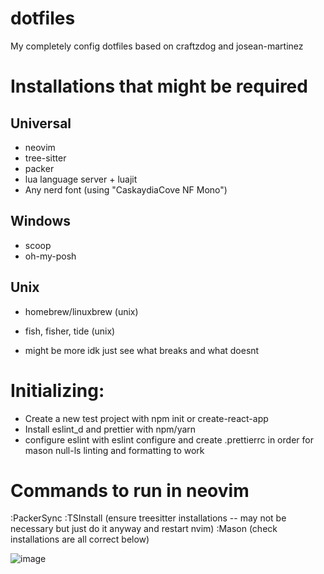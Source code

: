 # dotfiles

My completely config dotfiles based on craftzdog and josean-martinez

# Installations that might be required

## Universal

- neovim
- tree-sitter
- packer
- lua language server + luajit
- Any nerd font (using "CaskaydiaCove NF Mono")

## Windows

- scoop
- oh-my-posh

## Unix

- homebrew/linuxbrew (unix)
- fish, fisher, tide (unix)

- might be more idk just see what breaks and what doesnt

# Initializing:

- Create a new test project with npm init or create-react-app
- Install eslint_d and prettier with npm/yarn
- configure eslint with eslint configure and create .prettierrc in order for mason null-ls linting and formatting to work

# Commands to run in neovim

:PackerSync
:TSInstall (ensure treesitter installations -- may not be necessary but just do it anyway and restart nvim)
:Mason (check installations are all correct below)

![image](https://user-images.githubusercontent.com/70349283/205473978-1d351030-4e00-418c-9f31-a939cdc4a521.png)

